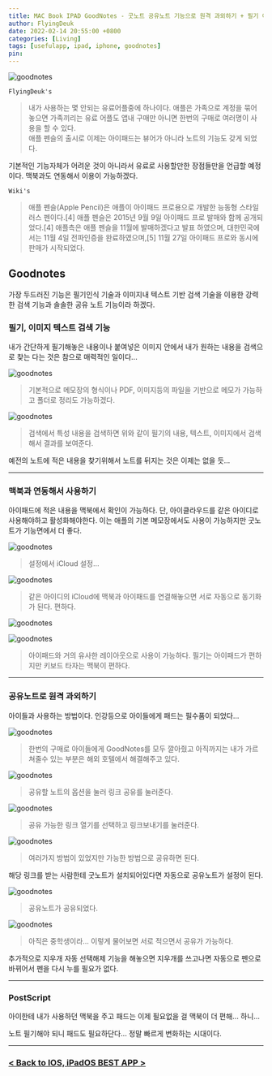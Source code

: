 ```yaml
---
title: MAC Book IPAD GoodNotes - 굿노트 공유노트 기능으로 원격 과외하기 + 필기 이미지내 텍스트 검색이 가능한 어플(유료)
author: FlyingDeuk
date: 2022-02-14 20:55:00 +0800
categories: [Living]
tags: [usefulapp, ipad, iphone, goodnotes]
pin:
---
```


![goodnotes](/img/living/app/goodnotes7.jpeg)

`FlyingDeuk's`
> 내가 사용하는 몇 안되는 유료어플중에 하나이다. 애플은 가족으로 계정을 묶어 놓으면 가족끼리는 유료 어플도 앱내 구매만 아니면 한번의 구매로 여러명이 사용을 할 수 있다. <br>
애플 펜슬의 출시로 이제는 아이패드는 뷰어가 아니라 노트의 기능도 갖게 되었다.

기본적인 기능자체가 어려운 것이 아니라서 유료로 사용할만한 장점들만을 언급할 예정이다. 맥북과도 연동해서 이용이 가능하겠다.

`Wiki's`
> 애플 펜슬(Apple Pencil)은 애플이 아이패드 프로용으로 개발한 능동형 스타일러스 펜이다.[4] 애플 펜슬은 2015년 9월 9일 아이패드 프로 발매와 함께 공개되었다.[4] 애플측은 애플 펜슬을 11월에 발매하겠다고 발표 하였으며, 대한민국에서는 11월 4일 전파인증을 완료하였으며,[5] 11월 27일 아이패드 프로와 동시에 판매가 시작되었다.

## Goodnotes
가장 두드러진 기능은 필기인식 기술과 이미지내 텍스트 기반 검색 기술을 이용한 강력한 검색 기능과 솔솔한 공유 노트 기능이라 하겠다.

### 필기, 이미지 텍스트 검색 기능
내가 간단하게 필기해놓은 내용이나 붙여넣은 이미지 안에서 내가 원하는 내용을 검색으로 찾는 다는 것은 참으로 매력적인 일이다...

![goodnotes](/img/living/app/goodnotes1.jpeg)
> 기본적으로 메모장의 형식이나 PDF, 이미지등의 파일을 기반으로 메모가 가능하고 폴더로 정리도 가능하겠다.

![goodnotes](/img/living/app/goodnotes8.jpeg)
> 검색에서 특성 내용을 검색하면 위와 같이 필기의 내용, 텍스트, 이미지에서 검색해서 결과를 보여준다.

예전의 노트에 적은 내용을 찾기위해서 노트를 뒤지는 것은 이제는 없을 듯...

------

### 맥북과 연동해서 사용하기
아이패드에 적은 내용을 맥북에서 확인이 가능하다. 단, 아이클라우드를 같은 아이디로 사용해야하고 활성화해야한다. 이는 애플의 기본 메모장에서도 사용이 가능하지만 굿노트가 기능면에서 더 좋다.

![goodnotes](/img/living/app/goodnotes2.jpeg)
> 설정에서 iCloud 설정...

![goodnotes](/img/living/app/goodnotes4.jpeg)
> 같은 아이디의 iCloud에 맥북과 아이패드를 연결해놓으면 서로 자동으로 동기화가 된다. 편하다.

![goodnotes](/img/living/app/goodnotes10.jpeg)

![goodnotes](/img/living/app/goodnotes9.jpeg)
> 아이패드와 거의 유사한 레이아웃으로 사용이 가능하다. 필기는 아이패드가 편하지만 키보드 타자는 맥북이 편하다.

--------

### 공유노트로 원격 과외하기
아이들과 사용하는 방법이다. 인강등으로 아이들에게 패드는 필수품이 되었다...

![goodnotes](/img/living/app/goodnotes5.jpeg)
> 한번의 구매로 아이들에게 GoodNotes를 모두 깔아줬고 아직까지는 내가 가르쳐줄수 있는 부분은 해외 호텔에서 해결해주고 있다.

![goodnotes](/img/living/app/goodnotes11.jpeg)
> 공유할 노트의 옵션을 눌러 링크 공유를 눌러준다.

![goodnotes](/img/living/app/goodnotes12.jpeg)
> 공유 가능한 링크 열기를 선택하고 링크보내기를 눌러준다.

![goodnotes](/img/living/app/goodnotes13.jpeg)
> 여러가지 방법이 있었지만 가능한 방법으로 공유하면 된다.

해당 링크를 받는 사람한테 굿노트가 설치되어있다면 자동으로 공유노트가 설정이 된다.

![goodnotes](/img/living/app/goodnotes6.jpeg)
> 공유노트가 공유되었다.

![goodnotes](/img/living/app/goodnotes3.jpeg)
> 아직은 중학생이라... 이렇게 물어보면 서로 적으면서 공유가 가능하다. <br>

추가적으로 지우개 자동 선택해제 기능을 해놓으면 지우개를 쓰고나면 자동으로 펜으로 바뀌어서 펜을 다시 누를 필요가 없다.

-----------

### PostScript
아이한테 내가 사용하던 맥북을 주고 패드는 이제 필요없을 걸 맥북이 더 편해... 하니...

노트 필기해야 되니 패드도 필요하단다... 정말 빠르게 변화하는 시대이다.

---------

### [< Back to IOS, iPadOS BEST APP >](/posts/IPADOSAPP/)
